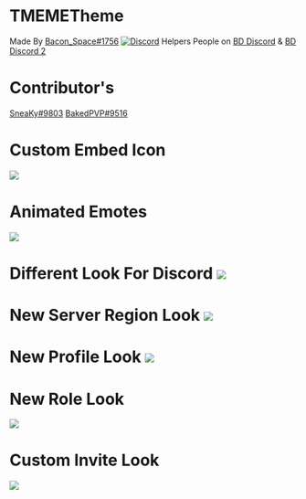 # TMEMETheme
Made By [Bacon_Space#1756](https://discord.me/bacon_space)  [![Discord](https://img.shields.io/discord/95608213499555840.svg)](https://discord.me/bacon_space)
Helpers 
People on [BD Discord](https://discord.gg/0Tmfo5ZbORCRqbAd) & [BD Discord 2](https://discord.gg/2HScm8j)
# Contributor's 
[SneaKy#9803](https://discord.gg/nfPu2EG) 
[BakedPVP#9516](http://www.twitchcord.com)

# Custom Embed Icon 
![](https://goo.gl/uQQ7tH)
# Animated Emotes
![](https://i.imgur.com/psACaXY.gif)

# Different Look For Discord ![](https://goo.gl/HaZsLR)

# New Server Region Look ![](https://goo.gl/NvfsxG)

# New Profile Look ![](https://goo.gl/7ygnoh)

# New Role Look 
![](https://goo.gl/QDiB94)
# Custom Invite Look 
![](https://goo.gl/LigRc8)

